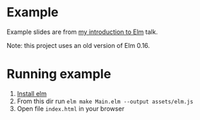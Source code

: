 # Example

Example slides are from [my introduction to Elm](http://unsoundscapes.com/slides/2016-02-11-introduction-to-elm/) talk.

Note: this project uses an old version of Elm 0.16.

# Running example

1. [Install elm](http://elm-lang.org/install)
2. From this dir run `elm make Main.elm --output assets/elm.js`
3. Open file `index.html` in your browser

